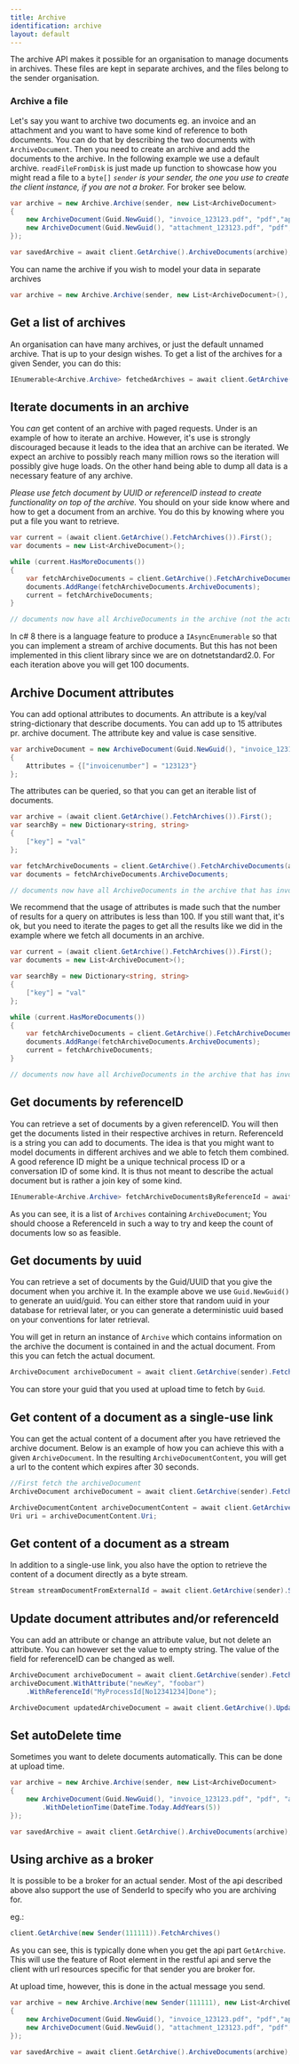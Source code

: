 ```yaml
---
title: Archive
identification: archive
layout: default
---
```


The archive API makes it possible for an organisation to manage documents in archives. These files are kept in 
separate archives, and the files belong to the sender organisation.

### Archive a file

Let's say you want to archive two documents eg. an invoice and an attachment and
you want to have some kind of reference to both documents. You can do that
by describing the two documents with `ArchiveDocument`. Then you need to create an archive
and add the documents to the archive. In the following example we use a default archive.
`readFileFromDisk` is just made up function to showcase how you might read a file to a `byte[]`
_`sender` is your sender, the one you use to create the client instance, if you are not a broker._ For broker see below.

```csharp
var archive = new Archive.Archive(sender, new List<ArchiveDocument>
{
    new ArchiveDocument(Guid.NewGuid(), "invoice_123123.pdf", "pdf","application/psd", readFileFromDisk("invoice_123123.pdf")),
    new ArchiveDocument(Guid.NewGuid(), "attachment_123123.pdf", "pdf","application/psd", readFileFromDisk("attachment_123123.pdf"))
});

var savedArchive = await client.GetArchive().ArchiveDocuments(archive);
```

You can name the archive if you wish to model your data in separate archives

```csharp
var archive = new Archive.Archive(sender, new List<ArchiveDocument>(), "MyArchiveName");
```

## Get a list of archives
An organisation can have many archives, or just the default unnamed archive. That is up to
your design wishes. To get a list of the archives for a given Sender, you can do this:

```csharp
IEnumerable<Archive.Archive> fetchedArchives = await client.GetArchive().FetchArchives();
```

## Iterate documents in an archive
You _can_ get content of an archive with paged requests. Under is an example of how to iterate
an archive. However, it's use is strongly discouraged because it leads to the idea that
an archive can be iterated. We expect an archive to possibly reach many million rows so the iteration
will possibly give huge loads. On the other hand being able to dump all data is a necessary feature of any archive.

_Please use fetch document by UUID or referenceID instead to create functionality on top of the archive._
You should on your side know where and how to get a document from an archive. You do this by knowing where
you put a file you want to retrieve.

```csharp
var current = (await client.GetArchive().FetchArchives()).First();
var documents = new List<ArchiveDocument>();

while (current.HasMoreDocuments())
{
    var fetchArchiveDocuments = client.GetArchive().FetchArchiveDocuments(current.GetNextDocumentsUri()).Result;
    documents.AddRange(fetchArchiveDocuments.ArchiveDocuments);
    current = fetchArchiveDocuments;
}

// documents now have all ArchiveDocuments in the archive (not the actual bytes, just the meta data)
```

In c# 8 there is a language feature to produce a `IAsyncEnumerable` so that you can implement a stream of 
archive documents. But this has not been implemented in this client library since we are on dotnetstandard2.0.
For each iteration above you will get 100 documents.

## Archive Document attributes
You can add optional attributes to documents. An attribute is a key/val string-dictionary that describe documents. You can add
up to 15 attributes pr. archive document. The attribute key and value is case sensitive.

```csharp
var archiveDocument = new ArchiveDocument(Guid.NewGuid(), "invoice_123123.pdf", "pdf", "application/psd", readFileFromDisk("invoice_123123.pdf"))
{
    Attributes = {["invoicenumber"] = "123123"}
};
```

The attributes can be queried, so that you can get an iterable list of documents.

```csharp
var archive = (await client.GetArchive().FetchArchives()).First();
var searchBy = new Dictionary<string, string>
{
    ["key"] = "val"
};

var fetchArchiveDocuments = client.GetArchive().FetchArchiveDocuments(archive.GetNextDocumentsUri(searchBy)).Result;
var documents = fetchArchiveDocuments.ArchiveDocuments;

// documents now have all ArchiveDocuments in the archive that has invoicenumber=123123
```

We recommend that the usage of attributes is made such that the number of results for a query on attributes
is less than 100. If you still want that, it's ok, but you need to iterate the pages to get all the results
like we did in the example where we fetch all documents in an archive.

```csharp
var current = (await client.GetArchive().FetchArchives()).First();
var documents = new List<ArchiveDocument>();

var searchBy = new Dictionary<string, string>
{
    ["key"] = "val"
};

while (current.HasMoreDocuments())
{
    var fetchArchiveDocuments = client.GetArchive().FetchArchiveDocuments(current.GetNextDocumentsUri(searchBy)).Result;
    documents.AddRange(fetchArchiveDocuments.ArchiveDocuments);
    current = fetchArchiveDocuments;
}

// documents now have all ArchiveDocuments in the archive that has invoicenumber=123123
```

## Get documents by referenceID

You can retrieve a set of documents by a given referenceID. You will then get the documents listed in their respective
archives in return. ReferenceId is a string you can add to documents. The idea is that you might want to model 
documents in different archives and we able to fetch them combined. A good reference ID might be a unique
technical process ID or a conversation ID of some kind. It is thus not meant to describe the actual document
but is rather a join key of some kind.

```csharp
IEnumerable<Archive.Archive> fetchArchiveDocumentsByReferenceId = await client.GetArchive().FetchArchiveDocumentsByReferenceId("MyProcessId[No12341234]");
```

As you can see, it is a list of `Archives` containing `ArchiveDocument`;
You should choose a ReferenceId in such a way to try and keep the count of documents low so as feasible.

## Get documents by uuid

You can retrieve a set of documents by the Guid/UUID that you give the document when you archive it. In the example above
we use `Guid.NewGuid()` to generate an uuid/guid. You can either store that random uuid in your database for
retrieval later, or you can generate a deterministic uuid based on your conventions for later retrieval.

You will get in return an instance of `Archive` which contains information on the archive the document is contained in
and the actual document. From this you can fetch the actual document.

```csharp
ArchiveDocument archiveDocument = await client.GetArchive(sender).FetchArchiveDocument(client.GetRoot(new ApiRootUri()).GetGetArchiveDocumentsByUuidUri(Guid.Parse("10ff4c99-8560-4741-83f0-1093dc4deb1c")));
```

You can store your guid that you used at upload time to fetch by `Guid`.

## Get content of a document as a single-use link
You can get the actual content of a document after you have retrieved the archive document. Below is an example of how
you can achieve this with a given `ArchiveDocument`. In the resulting `ArchiveDocumentContent`, you will get a url to
the content which expires after 30 seconds.

```csharp
//First fetch the archiveDocument
ArchiveDocument archiveDocument = await client.GetArchive(sender).FetchArchiveDocument(client.GetRoot(new ApiRootUri()).GetGetArchiveDocumentsByUuidUri(Guid.Parse("10ff4c99-8560-4741-83f0-1093dc4deb1c")));

ArchiveDocumentContent archiveDocumentContent = await client.GetArchive().GetDocumentContent(archiveDocument.DocumentContentUri());
Uri uri = archiveDocumentContent.Uri;
```

## Get content of a document as a stream

In addition to a single-use link, you also have the option to retrieve the content of a document directly as a
byte stream. 

```csharp
Stream streamDocumentFromExternalId = await client.GetArchive(sender).StreamDocumentFromExternalId(Guid.Parse("10ff4c99-8560-4741-83f0-1093dc4deb1c"));
```

## Update document attributes and/or referenceId
You can add an attribute or change an attribute value, but not delete an attribute. You can however set the value
to empty string. The value of the field for referenceID can be changed as well. 

```csharp
ArchiveDocument archiveDocument = await client.GetArchive(sender).FetchArchiveDocument(client.GetRoot(new ApiRootUri()).GetGetArchiveDocumentsByUuidUri(Guid.Parse("10ff4c99-8560-4741-83f0-1093dc4deb1c")));
archiveDocument.WithAttribute("newKey", "foobar")
    .WithReferenceId("MyProcessId[No12341234]Done");

ArchiveDocument updatedArchiveDocument = await client.GetArchive().UpdateDocument(archiveDocument, archiveDocument.GetUpdateUri());
```

## Set autoDelete time 
Sometimes you want to delete documents automatically. This can be done at upload time.

```csharp
var archive = new Archive.Archive(sender, new List<ArchiveDocument>
{
    new ArchiveDocument(Guid.NewGuid(), "invoice_123123.pdf", "pdf", "application/psd", readFileFromDisk("invoice_123123.pdf"))
        .WithDeletionTime(DateTime.Today.AddYears(5))
});

var savedArchive = await client.GetArchive().ArchiveDocuments(archive);
```

## Using archive as a broker

It is possible to be a broker for an actual sender. Most of the api described above also support
the use of SenderId to specify who you are archiving for.

eg.:
```csharp
client.GetArchive(new Sender(111111)).FetchArchives()
```

As you can see, this is typically done when you get the api part `GetArchive`. This will use the feature of Root element 
in the restful api and serve the client with url resources specific for that sender you are broker for.

At upload time, however, this is done in the actual message you send.

```csharp
var archive = new Archive.Archive(new Sender(111111), new List<ArchiveDocument>
{
    new ArchiveDocument(Guid.NewGuid(), "invoice_123123.pdf", "pdf","application/psd", readFileFromDisk("invoice_123123.pdf")),
    new ArchiveDocument(Guid.NewGuid(), "attachment_123123.pdf", "pdf","application/psd", readFileFromDisk("attachment_123123.pdf"))
});

var savedArchive = await client.GetArchive().ArchiveDocuments(archive);
```
